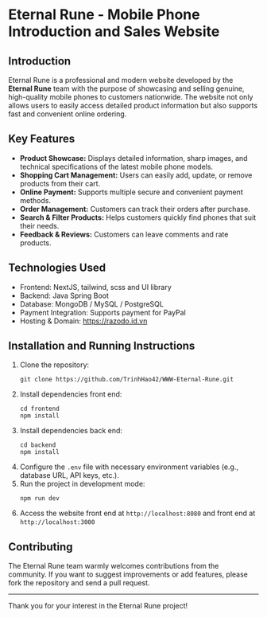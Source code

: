 # Eternal Rune - Mobile Phone Introduction and Sales Website

## Introduction
Eternal Rune is a professional and modern website developed by the **Eternal Rune** team with the purpose of showcasing and selling genuine, high-quality mobile phones to customers nationwide. The website not only allows users to easily access detailed product information but also supports fast and convenient online ordering.

## Key Features
- **Product Showcase:** Displays detailed information, sharp images, and technical specifications of the latest mobile phone models.
- **Shopping Cart Management:** Users can easily add, update, or remove products from their cart.
- **Online Payment:** Supports multiple secure and convenient payment methods.
- **Order Management:** Customers can track their orders after purchase.
- **Search & Filter Products:** Helps customers quickly find phones that suit their needs.
- **Feedback & Reviews:** Customers can leave comments and rate products.

## Technologies Used
- Frontend: NextJS, tailwind, scss and UI library
- Backend: Java Spring Boot
- Database: MongoDB / MySQL / PostgreSQL
- Payment Integration: Supports payment for PayPal
- Hosting & Domain: https://razodo.id.vn

## Installation and Running Instructions
1. Clone the repository:
    ```
    git clone https://github.com/TrinhHao42/WWW-Eternal-Rune.git
    ```
2. Install dependencies front end:
    ```
    cd frontend
    npm install
    ```
3. Install dependencies back end:
    ```
    cd backend
    npm install
    ```
4. Configure the `.env` file with necessary environment variables (e.g., database URL, API keys, etc.).
5. Run the project in development mode:
    ```
    npm run dev
    ```
6. Access the website front end at `http://localhost:8080` and front end at `http://localhost:3000`

## Contributing
The Eternal Rune team warmly welcomes contributions from the community. If you want to suggest improvements or add features, please fork the repository and send a pull request.

---

Thank you for your interest in the Eternal Rune project!

